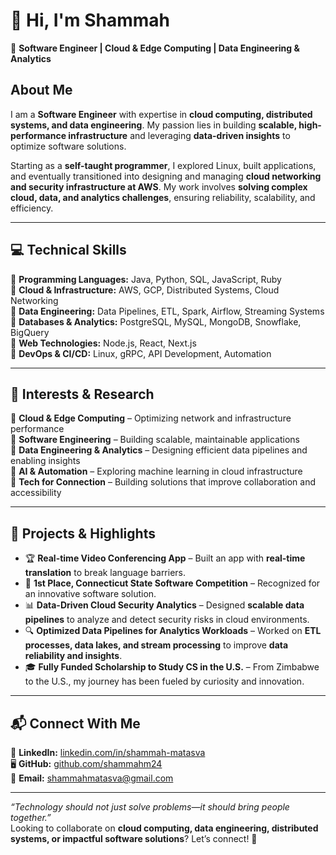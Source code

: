 # 👋 Hi, I'm Shammah 

🚀 **Software Engineer | Cloud & Edge Computing | Data Engineering & Analytics**  

## About Me  
I am a **Software Engineer** with expertise in **cloud computing, distributed systems, and data engineering**. My passion lies in building **scalable, high-performance infrastructure** and leveraging **data-driven insights** to optimize software solutions.  

Starting as a **self-taught programmer**, I explored Linux, built applications, and eventually transitioned into designing and managing **cloud networking and security infrastructure at AWS**. My work involves **solving complex cloud, data, and analytics challenges**, ensuring reliability, scalability, and efficiency.  

---

## 💻 Technical Skills  
🔹 **Programming Languages:** Java, Python, SQL, JavaScript, Ruby  
🔹 **Cloud & Infrastructure:** AWS, GCP, Distributed Systems, Cloud Networking  
🔹 **Data Engineering:** Data Pipelines, ETL, Spark, Airflow, Streaming Systems  
🔹 **Databases & Analytics:** PostgreSQL, MySQL, MongoDB, Snowflake, BigQuery  
🔹 **Web Technologies:** Node.js, React, Next.js  
🔹 **DevOps & CI/CD:** Linux, gRPC, API Development, Automation  

---

## 🎯 Interests & Research  
🔹 **Cloud & Edge Computing** – Optimizing network and infrastructure performance  
🔹 **Software Engineering** – Building scalable, maintainable applications  
🔹 **Data Engineering & Analytics** – Designing efficient data pipelines and enabling insights  
🔹 **AI & Automation** – Exploring machine learning in cloud infrastructure  
🔹 **Tech for Connection** – Building solutions that improve collaboration and accessibility  

---

## 🚀 Projects & Highlights  
- 🏆 **Real-time Video Conferencing App** – Built an app with **real-time translation** to break language barriers.  
- 🏅 **1st Place, Connecticut State Software Competition** – Recognized for an innovative software solution.  
- 📊 **Data-Driven Cloud Security Analytics** – Designed **scalable data pipelines** to analyze and detect security risks in cloud environments.  
- 🔍 **Optimized Data Pipelines for Analytics Workloads** – Worked on **ETL processes, data lakes, and stream processing** to improve **data reliability and insights**.  
- 🎓 **Fully Funded Scholarship to Study CS in the U.S.** – From Zimbabwe to the U.S., my journey has been fueled by curiosity and innovation.  

---

## 📬 Connect With Me  
💼 **LinkedIn:** [linkedin.com/in/shammah-matasva](https://www.linkedin.com/in/shammah-matasva/)  
🖥 **GitHub:** [github.com/shammahm24](https://github.com/shammahm24)  
📧 **Email:** shammahmatasva@gmail.com 

---

_“Technology should not just solve problems—it should bring people together.”_  
Looking to collaborate on **cloud computing, data engineering, distributed systems, or impactful software solutions**? Let’s connect! 🚀
